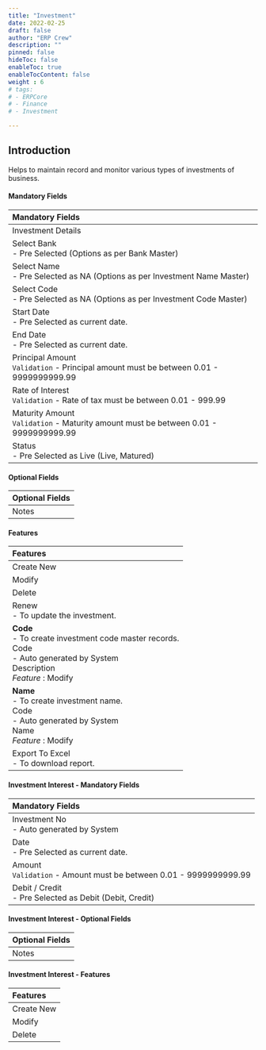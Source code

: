 ```yaml
---
title: "Investment"
date: 2022-02-25
draft: false
author: "ERP Crew"
description: ""
pinned: false
hideToc: false
enableToc: true
enableTocContent: false
weight : 6  
# tags: 
# - ERPCore 
# - Finance
# - Investment

---
```


## Introduction

Helps to maintain record and monitor various types of investments of business.

#### Mandatory Fields

|Mandatory Fields|  
  |:------|
  | Investment Details
  | Select Bank <br> - Pre Selected (Options as per Bank Master)
  | Select Name <br> - Pre Selected as NA (Options as per Investment Name Master)
  | Select Code <br> - Pre Selected as NA (Options as per Investment Code Master)
  | Start Date <br> - Pre Selected as current date.
  | End Date <br> - Pre Selected as current date.
  | Principal Amount <br> `Validation` - Principal amount must be between 0.01 - 9999999999.99
  | Rate of Interest <br> `Validation` - Rate of tax must be between 0.01 - 999.99
  | Maturity Amount <br> `Validation` - Maturity amount must be between 0.01 - 9999999999.99
  | Status <br> - Pre Selected as Live (Live, Matured)


#### Optional Fields

|Optional Fields| 
  |:------|
  | Notes


#### Features

|Features|   
  |:------|
  | Create New 
  | Modify 
  | Delete   
  | Renew <br> - To update the investment.
  | **Code** <br> - To create investment code master records. <br> Code <br> - Auto generated by System <br> Description <br> *Feature* : Modify
  | **Name** <br> - To create investment name. <br> Code <br> - Auto generated by System <br> Name <br> *Feature* : Modify
  | Export To Excel <br> - To download report.


#### Investment Interest - Mandatory Fields

|Mandatory Fields|  
  |:------|
  | Investment No <br> - Auto generated by System
  | Date <br> - Pre Selected as current date.
  | Amount <br> `Validation` - Amount must be between 0.01 - 9999999999.99
  | Debit / Credit <br> - Pre Selected as Debit (Debit, Credit)


#### Investment Interest - Optional Fields

|Optional Fields| 
  |:------|
  | Notes


#### Investment Interest - Features

|Features|   
  |:------|
  | Create New 
  | Modify 
  | Delete  



